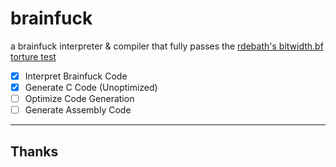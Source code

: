 # brainfuck
a brainfuck interpreter & compiler that fully passes the [rdebath's bitwidth.bf torture test](https://github.com/rdebath/Brainfuck)

- [x] Interpret Brainfuck Code
- [x] Generate C Code (Unoptimized)
- [ ] Optimize Code Generation
- [ ] Generate Assembly Code

---
## Thanks
